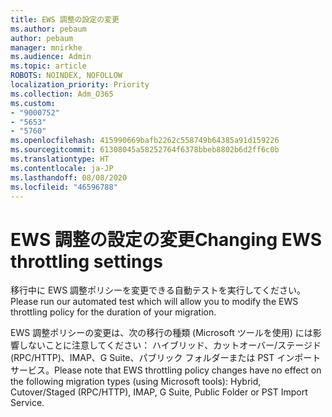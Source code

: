 ```yaml
---
title: EWS 調整の設定の変更
ms.author: pebaum
author: pebaum
manager: mnirkhe
ms.audience: Admin
ms.topic: article
ROBOTS: NOINDEX, NOFOLLOW
localization_priority: Priority
ms.collection: Adm_O365
ms.custom:
- "9000752"
- "5653"
- "5760"
ms.openlocfilehash: 415990669bafb2262c558749b64385a91d159226
ms.sourcegitcommit: 61308045a58252764f6378bbeb8802b6d2ff6c0b
ms.translationtype: HT
ms.contentlocale: ja-JP
ms.lasthandoff: 08/08/2020
ms.locfileid: "46596788"
---
```

# <a name="changing-ews-throttling-settings"></a><span data-ttu-id="64829-102">EWS 調整の設定の変更</span><span class="sxs-lookup"><span data-stu-id="64829-102">Changing EWS throttling settings</span></span>

<span data-ttu-id="64829-103">移行中に EWS 調整ポリシーを変更できる自動テストを実行してください。</span><span class="sxs-lookup"><span data-stu-id="64829-103">Please run our automated test which will allow you to modify the EWS throttling policy for the duration of your migration.</span></span>

<span data-ttu-id="64829-104">EWS 調整ポリシーの変更は、次の移行の種類 (Microsoft ツールを使用) には影響しないことに注意してください： ハイブリッド、カットオーバー/ステージド (RPC/HTTP)、IMAP、G Suite、パブリック フォルダーまたは PST インポート サービス。</span><span class="sxs-lookup"><span data-stu-id="64829-104">Please note that EWS throttling policy changes have no effect on the following migration types (using Microsoft tools): Hybrid, Cutover/Staged (RPC/HTTP), IMAP, G Suite, Public Folder or PST Import Service.</span></span>